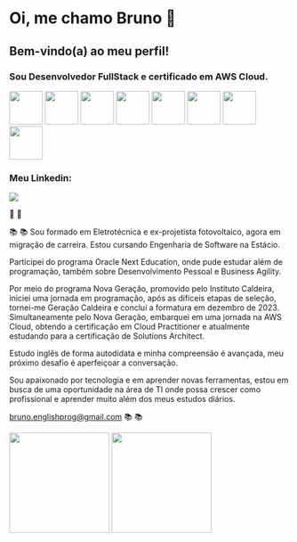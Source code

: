 
# Oi, me chamo Bruno :wave:

## Bem-vindo(a) ao meu perfil!

### Sou Desenvolvedor FullStack e certificado em AWS Cloud.

<img src="https://cdn.jsdelivr.net/gh/devicons/devicon/icons/mysql/mysql-original-wordmark.svg" width="60" height="60"/>   <img src="https://cdn.jsdelivr.net/gh/devicons/devicon/icons/java/java-original-wordmark.svg" width="60" height="60"/>   <img src="https://cdn.jsdelivr.net/gh/devicons/devicon/icons/spring/spring-original-wordmark.svg" width="60" height="60"/>   <img src="https://cdn.jsdelivr.net/gh/devicons/devicon/icons/amazonwebservices/amazonwebservices-plain-wordmark.svg" width="60" height="60"/>   <img src="https://cdn.jsdelivr.net/gh/devicons/devicon/icons/git/git-plain-wordmark.svg" width="60" height="60"/>   <img src="https://cdn.jsdelivr.net/gh/devicons/devicon/icons/javascript/javascript-plain.svg" width="60" height="60"/>   <img src="https://cdn.jsdelivr.net/gh/devicons/devicon/icons/html5/html5-plain-wordmark.svg" width="60" height="60"/>   <img src="https://cdn.jsdelivr.net/gh/devicons/devicon/icons/css3/css3-plain-wordmark.svg" width="60" height="60"/>

### Meu Linkedin:

<a href="https://www.linkedin.com/in/bruno-santos-silveira/" target="_blank"><img src="https://img.shields.io/badge/-LinkedIn-%230077B5?style=for-the-badge&logo=linkedin&logoColor=white" target="_blank"></a>

:rocket: :rocket:

:books: :books: Sou formado em Eletrotécnica e ex-projetista fotovoltaico, agora em migração de carreira. Estou cursando Engenharia de Software na Estácio.

Participei do programa Oracle Next Education, onde pude estudar além de programação, também sobre Desenvolvimento Pessoal e Business Agility.

Por meio do programa Nova Geração, promovido pelo Instituto Caldeira, iniciei uma jornada em programação, após as difíceis etapas de seleção, tornei-me Geração Caldeira e concluí a formatura em dezembro de 2023. Simultaneamente pelo Nova Geração, embarquei em uma jornada na AWS Cloud, obtendo a certificação em Cloud Practitioner e atualmente estudando para a certificação de Solutions Architect.

Estudo inglês de forma autodidata e minha compreensão é avançada, meu próximo desafio é aperfeiçoar a conversação.

Sou apaixonado por tecnologia e em aprender novas ferramentas, estou em busca de uma oportunidade na área de TI onde possa crescer como profissional e aprender muito além dos meus estudos diários.

bruno.englishprog@gmail.com :books: :books:

<img height="180em" src="https://github-readme-stats.vercel.app/api?username=bruno-ssilveira&show_icons=true&theme=tokyonight">  <img height="180em" src="https://github-readme-stats.vercel.app/api/top-langs/?username=bruno-ssilveira&layout=compact&theme=tokyonight">
